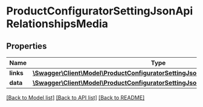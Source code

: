 # ProductConfiguratorSettingJsonApiRelationshipsMedia

## Properties
Name | Type | Description | Notes
------------ | ------------- | ------------- | -------------
**links** | [**\Swagger\Client\Model\ProductConfiguratorSettingJsonApiRelationshipsMediaLinks**](ProductConfiguratorSettingJsonApiRelationshipsMediaLinks.md) |  | [optional] 
**data** | [**\Swagger\Client\Model\ProductConfiguratorSettingJsonApiRelationshipsMediaData**](ProductConfiguratorSettingJsonApiRelationshipsMediaData.md) |  | [optional] 

[[Back to Model list]](../../README.md#documentation-for-models) [[Back to API list]](../../README.md#documentation-for-api-endpoints) [[Back to README]](../../README.md)

